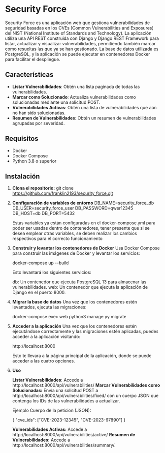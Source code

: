 # Security Force

Security Force es una aplicación web que gestiona vulnerabilidades de seguridad basadas en los CVEs (Common Vulnerabilities and Exposures) del NIST (National Institute of Standards and Technology). La aplicación utiliza una API REST construida con Django y Django REST Framework para listar, actualizar y visualizar vulnerabilidades, permitiendo también marcar como resueltas las que ya se han gestionado. La base de datos utilizada es PostgreSQL, y la aplicación se puede ejecutar en contenedores Docker para facilitar el despliegue.

## Características

- **Listar Vulnerabilidades**: Obtén una lista paginada de todas las vulnerabilidades.
- **Marcar como Solucionado**: Actualiza vulnerabilidades como solucionadas mediante una solicitud POST.
- **Vulnerabilidades Activas**: Obtén una lista de vulnerabilidades que aún no han sido solucionadas.
- **Resumen de Vulnerabilidades**: Obtén un resumen de vulnerabilidades agrupadas por severidad.

## Requisitos

- Docker
- Docker Compose
- Python 3.8 o superior

## Instalación

1. **Clona el repositorio:**
    git clone https://github.com/franklin2193/security_force.git

2. **Configuración de variables de entorno**
    DB_NAME=security_force_db
    DB_USER=security_force_user
    DB_PASSWORD=qwer12345
    DB_HOST=db
    DB_PORT=5432

    Estas variables ya están configuradas en el docker-compose.yml para poder ser usadas dentro de contenedores, tener presente que si se desea emplear otras variables, se deben realizar los cambios respectivos para el correcto funcionamiento

3. **Construir y levantar los contenedores de Docker**
    Usa Docker Compose para construir las imágenes de Docker y levantar los servicios:

    docker-compose up --build

    Esto levantará los siguientes servicios:

    db: Un contenedor que ejecuta PostgreSQL 13 para almacenar las vulnerabilidades.
    web: Un contenedor que ejecuta la aplicación de Django en el puerto 8000.

4. **Migrar la base de datos**
    Una vez que los contenedores estén levantados, ejecuta las migraciones:

    docker-compose exec web python3 manage.py migrate

5. **Acceder a la aplicación**
    Una vez que los contenedores estén ejecutándose correctamente y las migraciones estén aplicadas, puedes acceder a la aplicación visitando:

    http://localhost:8000

    Esto te llevara a la página principal de la aplicación, donde se puede acceder a las cuatro opciones.

6. **Uso**

    **Listar Vulnerabilidades:** Accede a http://localhost:8000/api/vulnerabilities/
    **Marcar Vulnerabilidades como Solucionadas:** Envía una solicitud POST a http://localhost:8000/api/vulnerabilities/fixed/ con un cuerpo JSON que contenga los IDs de las vulnerabilidades a actualizar.

    Ejemplo Cuerpo de la peticion (JSON):

    {
       "cve_ids": ["CVE-2023-12345", "CVE-2023-67890"]
    }

    **Vulnerabilidades Activas:** Accede a http://localhost:8000/api/vulnerabilities/active/
    **Resumen de Vulnerabilidades:** Accede a http://localhost:8000/api/vulnerabilities/summary/.
